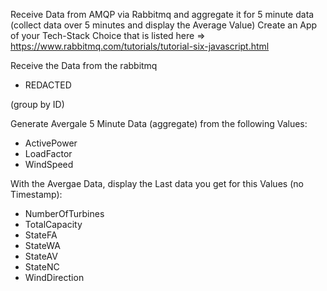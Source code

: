 Receive Data from AMQP via Rabbitmq and aggregate it for 5 minute data (collect data over 5 minutes and display the Average Value)
Create an App of your Tech-Stack Choice that is listed here => https://www.rabbitmq.com/tutorials/tutorial-six-javascript.html

 

Receive the Data from the rabbitmq
- REDACTED

(group by ID)

 

Generate Avergale 5 Minute Data (aggregate) from the following Values:
- ActivePower
- LoadFactor
- WindSpeed

 


With the Avergae Data, display the Last data you get for this Values (no Timestamp):
- NumberOfTurbines
- TotalCapacity
- StateFA
- StateWA
- StateAV
- StateNC
- WindDirection
